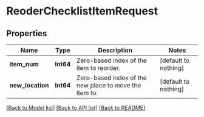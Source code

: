 # ReoderChecklistItemRequest


## Properties
Name | Type | Description | Notes
------------ | ------------- | ------------- | -------------
**item_num** | **Int64** | Zero-based index of the item to reorder. | [default to nothing]
**new_location** | **Int64** | Zero-based index of the new place to move the item to. | [default to nothing]


[[Back to Model list]](../README.md#models) [[Back to API list]](../README.md#api-endpoints) [[Back to README]](../README.md)


